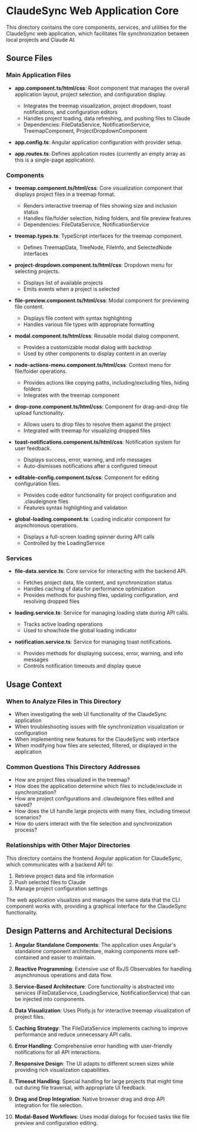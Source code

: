 # ClaudeSync Web Application Core

This directory contains the core components, services, and utilities for the ClaudeSync web application, which facilitates file synchronization between local projects and Claude AI.

## Source Files

### Main Application Files

- **app.component.ts/html/css**: Root component that manages the overall application layout, project selection, and configuration display.
  - Integrates the treemap visualization, project dropdown, toast notifications, and configuration editors
  - Handles project loading, data refreshing, and pushing files to Claude
  - Dependencies: FileDataService, NotificationService, TreemapComponent, ProjectDropdownComponent

- **app.config.ts**: Angular application configuration with provider setup.

- **app.routes.ts**: Defines application routes (currently an empty array as this is a single-page application).

### Components

- **treemap.component.ts/html/css**: Core visualization component that displays project files in a treemap format.
  - Renders interactive treemap of files showing size and inclusion status
  - Handles file/folder selection, hiding folders, and file preview features
  - Dependencies: FileDataService, NotificationService

- **treemap.types.ts**: TypeScript interfaces for the treemap component.
  - Defines TreemapData, TreeNode, FileInfo, and SelectedNode interfaces

- **project-dropdown.component.ts/html/css**: Dropdown menu for selecting projects.
  - Displays list of available projects
  - Emits events when a project is selected

- **file-preview.component.ts/html/css**: Modal component for previewing file content.
  - Displays file content with syntax highlighting
  - Handles various file types with appropriate formatting

- **modal.component.ts/html/css**: Reusable modal dialog component.
  - Provides a customizable modal dialog with backdrop
  - Used by other components to display content in an overlay

- **node-actions-menu.component.ts/html/css**: Context menu for file/folder operations.
  - Provides actions like copying paths, including/excluding files, hiding folders
  - Integrates with the treemap component

- **drop-zone.component.ts/html/css**: Component for drag-and-drop file upload functionality.
  - Allows users to drop files to resolve them against the project
  - Integrated with treemap for visualizing dropped files

- **toast-notifications.component.ts/html/css**: Notification system for user feedback.
  - Displays success, error, warning, and info messages
  - Auto-dismisses notifications after a configured timeout

- **editable-config.component.ts/css**: Component for editing configuration files.
  - Provides code editor functionality for project configuration and .claudeignore files
  - Features syntax highlighting and validation

- **global-loading.component.ts**: Loading indicator component for asynchronous operations.
  - Displays a full-screen loading spinner during API calls
  - Controlled by the LoadingService

### Services

- **file-data.service.ts**: Core service for interacting with the backend API.
  - Fetches project data, file content, and synchronization status
  - Handles caching of data for performance optimization
  - Provides methods for pushing files, updating configuration, and resolving dropped files

- **loading.service.ts**: Service for managing loading state during API calls.
  - Tracks active loading operations
  - Used to show/hide the global loading indicator

- **notification.service.ts**: Service for managing toast notifications.
  - Provides methods for displaying success, error, warning, and info messages
  - Controls notification timeouts and display queue

## Usage Context

### When to Analyze Files in This Directory

- When investigating the web UI functionality of the ClaudeSync application
- When troubleshooting issues with file synchronization visualization or configuration
- When implementing new features for the ClaudeSync web interface
- When modifying how files are selected, filtered, or displayed in the application

### Common Questions This Directory Addresses

- How are project files visualized in the treemap?
- How does the application determine which files to include/exclude in synchronization?
- How are project configurations and .claudeignore files edited and saved?
- How does the UI handle large projects with many files, including timeout scenarios?
- How do users interact with the file selection and synchronization process?

### Relationships with Other Major Directories

This directory contains the frontend Angular application for ClaudeSync, which communicates with a backend API to:

1. Retrieve project data and file information
2. Push selected files to Claude
3. Manage project configuration settings

The web application visualizes and manages the same data that the CLI component works with, providing a graphical interface for the ClaudeSync functionality.

## Design Patterns and Architectural Decisions

1. **Angular Standalone Components**: The application uses Angular's standalone component architecture, making components more self-contained and easier to maintain.

2. **Reactive Programming**: Extensive use of RxJS Observables for handling asynchronous operations and data flow.

3. **Service-Based Architecture**: Core functionality is abstracted into services (FileDataService, LoadingService, NotificationService) that can be injected into components.

4. **Data Visualization**: Uses Plotly.js for interactive treemap visualization of project files.

5. **Caching Strategy**: The FileDataService implements caching to improve performance and reduce unnecessary API calls.

6. **Error Handling**: Comprehensive error handling with user-friendly notifications for all API interactions.

7. **Responsive Design**: The UI adapts to different screen sizes while providing rich visualization capabilities.

8. **Timeout Handling**: Special handling for large projects that might time out during file traversal, with appropriate UI feedback.

9. **Drag and Drop Integration**: Native browser drag and drop API integration for file selection.

10. **Modal-Based Workflows**: Uses modal dialogs for focused tasks like file preview and configuration editing.

